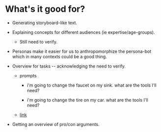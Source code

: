 # What's it good for?

- Generating storyboard-like text.

- Explaining concepts for different audiences (ie expertise/age-groups).
    - Still need to verify.

- Personas make it easier for us to anthropomorphize the persona-bot which in many contexts could be a good thing.

- Overview for tasks -- acknowledging the need to verify.

    - prompts

        - i'm going to change the faucet on my sink. what are the tools I'll need?

        - i'm going to change the tire on my car. what are the tools I'll need?

    - [link](ex_good_for.html)

- Getting an overview of pro/con arguments.
